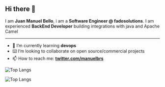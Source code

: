 ## Hi there 👋

I am **Juan Manuel Bello**, i am a **Software Engineer @ fadosolutions**. I am experienced **BackEnd Developer** building integrations with java and Apache Camel

---

- 🌱 I’m currently learning **devops**
- ⌨️ I’m looking to collaborate on open source/commercial projects
- 📫 How to reach me:
  **[twitter.com/manuelbrs](https://twitter.com/manuelbrs)**

![Top Langs](https://github-readme-stats.vercel.app/api/top-langs/?username=jmanuelbrs&layout=compact&theme=dark&hide_border=true)

![Top Langs](https://github-readme-stats.vercel.app/api/top-langs/?username=anuraghazra&langs_count=8)
<!--
[![Juan's github stats](https://github-readme-stats.vercel.app/api?username=jmanuelbrs&show_icons=true&hide_border=true&theme=dark)
-->
